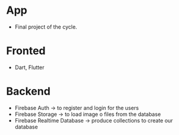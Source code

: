 # App
- Final project of the cycle.

# Fronted
- Dart, Flutter

# Backend
- Firebase Auth -> to register and login for the users
- Firebase Storage -> to load image o files from the database
- Firebase Realtime Database -> produce collections to create our database

